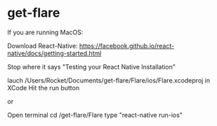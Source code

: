 # get-flare

If you are running MacOS:

Download React-Native: https://facebook.github.io/react-native/docs/getting-started.html

Stop where it says "Testing your React Native Installation"

lauch /Users/Rocket/Documents/get-flare/Flare/ios/Flare.xcodeproj in XCode
Hit the run button

or

Open terminal
cd <what folder you downloaded to>/get-flare/Flare
type "react-native run-ios"
